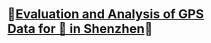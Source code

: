 # 🎉[Evaluation and Analysis of GPS Data for 🚕 in Shenzhen](https://github.com/raingrain/gps-data-analysis-of-taxis-in-shenzhen)🎉
